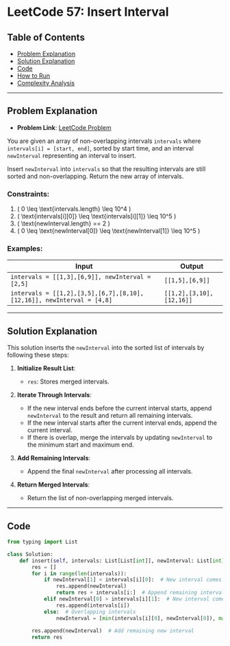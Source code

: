 # LeetCode 57: Insert Interval

## Table of Contents
- [Problem Explanation](#problem-explanation)
- [Solution Explanation](#solution-explanation)
- [Code](#code)
- [How to Run](#how-to-run)
- [Complexity Analysis](#complexity-analysis)

---

## Problem Explanation

- **Problem Link**: [LeetCode Problem](https://leetcode.com/problems/insert-interval/)

You are given an array of non-overlapping intervals `intervals` where `intervals[i] = [start, end]`, sorted by start time, and an interval `newInterval` representing an interval to insert.

Insert `newInterval` into `intervals` so that the resulting intervals are still sorted and non-overlapping. Return the new array of intervals.

### Constraints:
1. \( 0 \leq \text{intervals.length} \leq 10^4 \)
2. \( \text{intervals[i][0]} \leq \text{intervals[i][1]} \leq 10^5 \)
3. \( \text{newInterval.length} == 2 \)
4. \( 0 \leq \text{newInterval[0]} \leq \text{newInterval[1]} \leq 10^5 \)

### Examples:

| Input                                  | Output                      |
|----------------------------------------|-----------------------------|
| `intervals = [[1,3],[6,9]], newInterval = [2,5]` | `[[1,5],[6,9]]`              |
| `intervals = [[1,2],[3,5],[6,7],[8,10],[12,16]], newInterval = [4,8]` | `[[1,2],[3,10],[12,16]]` |
---

## Solution Explanation

This solution inserts the `newInterval` into the sorted list of intervals by following these steps:

1. **Initialize Result List**:
   - `res`: Stores merged intervals.

2. **Iterate Through Intervals**:
   - If the new interval ends before the current interval starts, append `newInterval` to the result and return all remaining intervals.
   - If the new interval starts after the current interval ends, append the current interval.
   - If there is overlap, merge the intervals by updating `newInterval` to the minimum start and maximum end.

3. **Add Remaining Intervals**:
   - Append the final `newInterval` after processing all intervals.

4. **Return Merged Intervals**:
   - Return the list of non-overlapping merged intervals.

---

## Code

```python
from typing import List

class Solution:
    def insert(self, intervals: List[List[int]], newInterval: List[int]) -> List[List[int]]:
        res = []
        for i in range(len(intervals)):
            if newInterval[1] < intervals[i][0]:  # New interval comes before the current interval
                res.append(newInterval)
                return res + intervals[i:]  # Append remaining intervals
            elif newInterval[0] > intervals[i][1]:  # New interval comes after the current interval
                res.append(intervals[i])
            else:  # Overlapping intervals
                newInterval = [min(intervals[i][0], newInterval[0]), max(intervals[i][1], newInterval[1])]
        
        res.append(newInterval)  # Add remaining new interval
        return res
